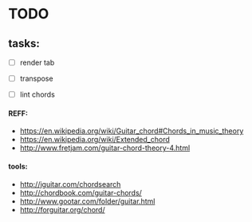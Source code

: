 # TODO

## tasks:

- [ ] render tab
- [ ] transpose
- [ ] lint chords


#### REFF:

- https://en.wikipedia.org/wiki/Guitar_chord#Chords_in_music_theory
- https://en.wikipedia.org/wiki/Extended_chord
- http://www.fretjam.com/guitar-chord-theory-4.html

#### tools:

- http://jguitar.com/chordsearch
- http://chordbook.com/guitar-chords/
- http://www.gootar.com/folder/guitar.html
- http://forguitar.org/chord/
